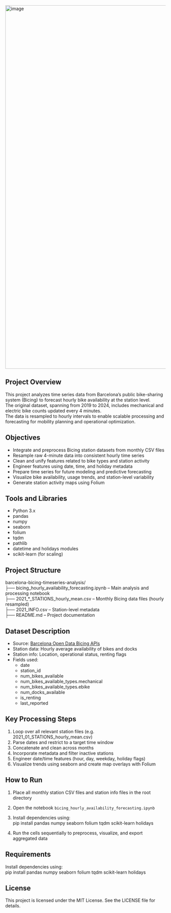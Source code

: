 <img width="1139" alt="image" src="https://github.com/user-attachments/assets/b5127c42-12e0-4e1f-8ad6-8497c81eaf46" />

## Project Overview

This project analyzes time series data from Barcelona’s public bike-sharing system (Bicing) to forecast hourly bike availability at the station level.  
The original dataset, spanning from 2019 to 2024, includes mechanical and electric bike counts updated every 4 minutes.  
The data is resampled to hourly intervals to enable scalable processing and forecasting for mobility planning and operational optimization.

## Objectives

- Integrate and preprocess Bicing station datasets from monthly CSV files  
- Resample raw 4-minute data into consistent hourly time series  
- Clean and unify features related to bike types and station activity  
- Engineer features using date, time, and holiday metadata  
- Prepare time series for future modeling and predictive forecasting  
- Visualize bike availability, usage trends, and station-level variability  
- Generate station activity maps using Folium

## Tools and Libraries

- Python 3.x  
- pandas  
- numpy  
- seaborn  
- folium  
- tqdm  
- pathlib  
- datetime and holidays modules  
- scikit-learn (for scaling)

## Project Structure

barcelona-bicing-timeseries-analysis/  
├── bicing_hourly_availability_forecasting.ipynb   – Main analysis and processing notebook  
├── 2021_*_STATIONS_hourly_mean.csv                – Monthly Bicing data files (hourly resampled)  
├── 2021_INFO.csv                                  – Station-level metadata  
├── README.md                                      – Project documentation  

## Dataset Description

- Source: [Barcelona Open Data Bicing APIs](https://opendata-ajuntament.barcelona.cat/en/)  
- Station data: Hourly average availability of bikes and docks  
- Station info: Location, operational status, renting flags  
- Fields used:
  - date  
  - station_id  
  - num_bikes_available  
  - num_bikes_available_types.mechanical  
  - num_bikes_available_types.ebike  
  - num_docks_available  
  - is_renting  
  - last_reported  

## Key Processing Steps

1. Loop over all relevant station files (e.g. 2021_01_STATIONS_hourly_mean.csv)  
2. Parse dates and restrict to a target time window  
3. Concatenate and clean across months  
4. Incorporate metadata and filter inactive stations  
5. Engineer date/time features (hour, day, weekday, holiday flags)  
6. Visualize trends using seaborn and create map overlays with Folium

## How to Run

1. Place all monthly station CSV files and station info files in the root directory  
2. Open the notebook `bicing_hourly_availability_forecasting.ipynb`  
3. Install dependencies using:  
   pip install pandas numpy seaborn folium tqdm scikit-learn holidays  

4. Run the cells sequentially to preprocess, visualize, and export aggregated data

## Requirements

Install dependencies using:  
pip install pandas numpy seaborn folium tqdm scikit-learn holidays

## License

This project is licensed under the MIT License. See the LICENSE file for details.

